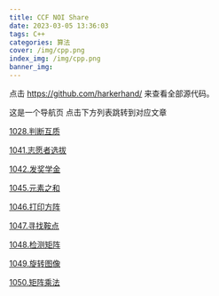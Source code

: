 ```yaml
---
title: CCF NOI Share
date: 2023-03-05 13:36:03
tags: C++
categories: 算法
cover: /img/cpp.png
index_img: /img/cpp.png
banner_img: 
---
```


点击 https://github.com/harkerhand/ 来查看全部源代码。

这是一个导航页 点击下方列表跳转到对应文章


[1028.判断互质](../CCF-NOI/1028/index.html)

[1041.志愿者选拔](../CCF-NOI/1041/index.html)

[1042.发奖学金](../CCF-NOI/1042/index.html)

[1045.元素之和](../CCF-NOI/1045/index.html)

[1046.打印方阵](../CCF-NOI/1046/index.html)

[1047.寻找鞍点](../CCF-NOI/1047/index.html)

[1048.检测矩阵](../CCF-NOI/1048/index.html)

[1049.旋转图像](../CCF-NOI/1049/index.html)

[1050.矩阵乘法](../CCF-NOI/1050/index.html)

